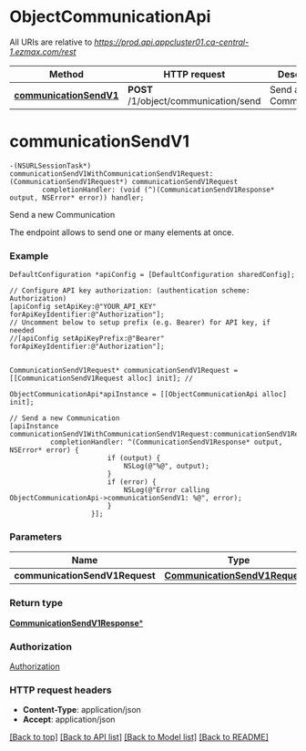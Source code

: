 # ObjectCommunicationApi

All URIs are relative to *https://prod.api.appcluster01.ca-central-1.ezmax.com/rest*

Method | HTTP request | Description
------------- | ------------- | -------------
[**communicationSendV1**](ObjectCommunicationApi.md#communicationsendv1) | **POST** /1/object/communication/send | Send a new Communication


# **communicationSendV1**
```objc
-(NSURLSessionTask*) communicationSendV1WithCommunicationSendV1Request: (CommunicationSendV1Request*) communicationSendV1Request
        completionHandler: (void (^)(CommunicationSendV1Response* output, NSError* error)) handler;
```

Send a new Communication

The endpoint allows to send one or many elements at once.

### Example
```objc
DefaultConfiguration *apiConfig = [DefaultConfiguration sharedConfig];

// Configure API key authorization: (authentication scheme: Authorization)
[apiConfig setApiKey:@"YOUR_API_KEY" forApiKeyIdentifier:@"Authorization"];
// Uncomment below to setup prefix (e.g. Bearer) for API key, if needed
//[apiConfig setApiKeyPrefix:@"Bearer" forApiKeyIdentifier:@"Authorization"];


CommunicationSendV1Request* communicationSendV1Request = [[CommunicationSendV1Request alloc] init]; // 

ObjectCommunicationApi*apiInstance = [[ObjectCommunicationApi alloc] init];

// Send a new Communication
[apiInstance communicationSendV1WithCommunicationSendV1Request:communicationSendV1Request
          completionHandler: ^(CommunicationSendV1Response* output, NSError* error) {
                        if (output) {
                            NSLog(@"%@", output);
                        }
                        if (error) {
                            NSLog(@"Error calling ObjectCommunicationApi->communicationSendV1: %@", error);
                        }
                    }];
```

### Parameters

Name | Type | Description  | Notes
------------- | ------------- | ------------- | -------------
 **communicationSendV1Request** | [**CommunicationSendV1Request***](CommunicationSendV1Request.md)|  | 

### Return type

[**CommunicationSendV1Response***](CommunicationSendV1Response.md)

### Authorization

[Authorization](../README.md#Authorization)

### HTTP request headers

 - **Content-Type**: application/json
 - **Accept**: application/json

[[Back to top]](#) [[Back to API list]](../README.md#documentation-for-api-endpoints) [[Back to Model list]](../README.md#documentation-for-models) [[Back to README]](../README.md)

